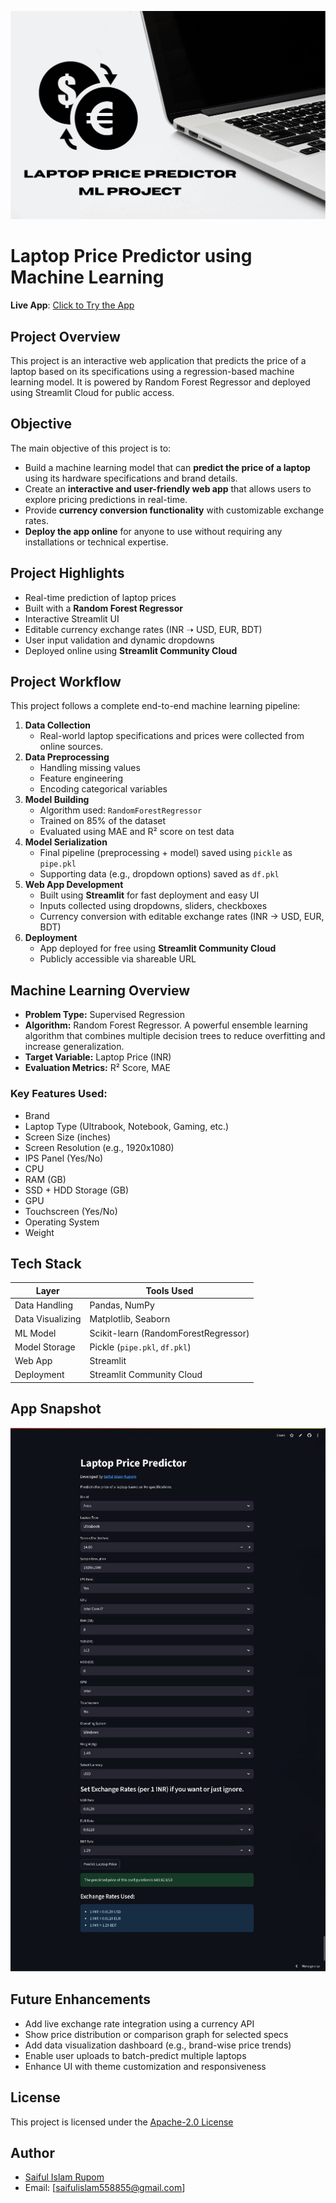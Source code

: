 ![Poster](poster.png)
# Laptop Price Predictor using Machine Learning
**Live App**: [Click to Try the App](https://saiful-islam-rupom-laptop-price-predictor.streamlit.app/)

## Project Overview
This project is an interactive web application that predicts the price of a laptop based on its specifications using a regression-based machine learning model. It is powered by Random Forest Regressor and deployed using Streamlit Cloud for public access.

## Objective
The main objective of this project is to:
- Build a machine learning model that can **predict the price of a laptop** using its hardware specifications and brand details.
- Create an **interactive and user-friendly web app** that allows users to explore pricing predictions in real-time.
- Provide **currency conversion functionality** with customizable exchange rates.
- **Deploy the app online** for anyone to use without requiring any installations or technical expertise.

## Project Highlights
- Real-time prediction of laptop prices
- Built with a **Random Forest Regressor**
- Interactive Streamlit UI
- Editable currency exchange rates (INR ➝ USD, EUR, BDT)
- User input validation and dynamic dropdowns
- Deployed online using **Streamlit Community Cloud**

## Project Workflow
This project follows a complete end-to-end machine learning pipeline:
1. **Data Collection**
   - Real-world laptop specifications and prices were collected from online sources.
2. **Data Preprocessing**
   - Handling missing values
   - Feature engineering 
   - Encoding categorical variables
3. **Model Building**
   - Algorithm used: `RandomForestRegressor`
   - Trained on 85% of the dataset
   - Evaluated using MAE and R² score on test data
4. **Model Serialization**
   - Final pipeline (preprocessing + model) saved using `pickle` as `pipe.pkl`
   - Supporting data (e.g., dropdown options) saved as `df.pkl`
5. **Web App Development**
   - Built using **Streamlit** for fast deployment and easy UI
   - Inputs collected using dropdowns, sliders, checkboxes
   - Currency conversion with editable exchange rates (INR → USD, EUR, BDT)
6. **Deployment**
   - App deployed for free using **Streamlit Community Cloud**
   - Publicly accessible via shareable URL

## Machine Learning Overview
- **Problem Type:** Supervised Regression
- **Algorithm:** Random Forest Regressor. A powerful ensemble learning algorithm that combines multiple decision trees to reduce overfitting and increase generalization.
- **Target Variable:** Laptop Price (INR)
- **Evaluation Metrics:** R² Score, MAE

### Key Features Used:
- Brand
- Laptop Type (Ultrabook, Notebook, Gaming, etc.)
- Screen Size (inches)
- Screen Resolution (e.g., 1920x1080)
- IPS Panel (Yes/No)
- CPU
- RAM (GB)
- SSD + HDD Storage (GB)
- GPU
- Touchscreen (Yes/No)
- Operating System
- Weight

## Tech Stack

| Layer           | Tools Used                           |
|-----------------|--------------------------------------|
| Data Handling   | Pandas, NumPy                        |
| Data Visualizing| Matplotlib, Seaborn                  |
| ML Model        | Scikit-learn (RandomForestRegressor) |
| Model Storage   | Pickle (`pipe.pkl`, `df.pkl`)        |
| Web App         | Streamlit                            |
| Deployment      | Streamlit Community Cloud            |

## App Snapshot
![App Screenshot](screenshot.jpg)

## Future Enhancements
- Add live exchange rate integration using a currency API
- Show price distribution or comparison graph for selected specs
- Add data visualization dashboard (e.g., brand-wise price trends)
- Enable user uploads to batch-predict multiple laptops
- Enhance UI with theme customization and responsiveness

## License
This project is licensed under the [Apache-2.0 License](LICENSE)

## Author
- [Saiful Islam Rupom](https://www.linkedin.com/in/saiful-islam-rupom/)
- Email: [saifulislam558855@gmail.com]
